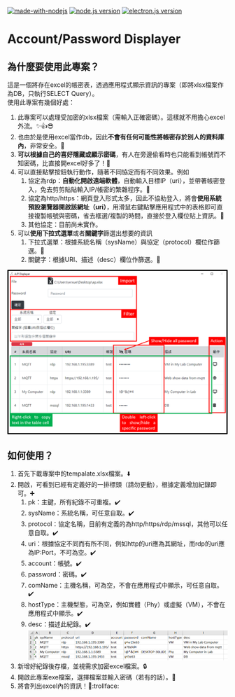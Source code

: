 [![made-with-nodejs](https://img.shields.io/badge/Made%20with-nodejs-1f425f.svg)](https://nodejs.org/en/)
[![node.js version](https://img.shields.io/badge/node.js-14.15.1-blue)](https://www.electronjs.org/)
[![electron.js version](https://img.shields.io/badge/Electron.js-11.2.0-blue)](https://nodejs.org/en/)
# Account/Password Displayer

## 為什麼要使用此專案？
這是一個將存在excel的帳密表，透過應用程式顯示資訊的專案（即將xlsx檔案作為DB，只執行SELECT Query）。  
使用此專案有幾個好處：  
1. 此專案可以處理受加密的xlsx檔案（需輸入正確密碼）。這樣就不用擔心excel外流。:sparkles::thumbsup::sunglasses:
1. 也由於是使用excel當作db，因此**不會有任何可能性將帳密存於別人的資料庫內**，非常安全。:clap:
1. **可以根據自己的喜好隱藏或顯示密碼**，有人在旁邊偷看時也只能看到帳號而不知密碼，比直接開excel好多了！:clap:
1. 可以直接點擊按鈕執行動作，隨著不同協定而有不同效果。例如  
    1. 協定為rdp：**自動化開啟遠端軟體**，自動輸入目標IP（uri），並帶著帳密登入，免去剪剪貼貼輸入IP/帳密的繁雜程序。:clap:
    1. 協定為http/https：網頁登入形式太多，因此不協助登入，將會**使用系統預設瀏覽器開啟該網址（uri）**，用滑鼠右鍵點擊應用程式中的表格即可直接複製帳號與密碼，省去框選/複製的時間，直接於登入欄位貼上資訊。:clap:
    1. 其他協定：目前尚未實作。
1. 可以**使用下拉式選單**或者**關鍵字**篩選出想要的資訊  
    1. 下拉式選單：根據系統名稱（sysName）與協定（protocol）欄位作篩選。:clap:
    1. 關鍵字：根據URI、描述（desc）欄位作篩選。:clap:  

![ap-displayer](git-image/ap-displayer.png)

## 如何使用？
1. 首先下載專案中的tempalate.xlsx檔案。:arrow_down:
1. 開啟，可看到已經有定義好的一排標頭（請勿更動），根據定義增加紀錄即可。:heavy_plus_sign:
    1. pk：主鍵，所有紀錄不可重複。:heavy_check_mark:
    1. sysName：系統名稱，可任意自取。:heavy_check_mark:
    1. protocol：協定名稱，目前有定義的為http/https/rdp/mssql，其他可以任意自取。:heavy_check_mark:
    1. uri：根據協定不同而有所不同，例如http的uri應為其網址，而rdp的uri應為IP:Port，不可為空。:heavy_check_mark:
    1. account：帳號。:heavy_check_mark:
    1. password：密碼。:heavy_check_mark:
    1. comName：主機名稱，可為空，不會在應用程式中顯示，可任意自取。:heavy_check_mark:
    1. hostType：主機型態，可為空，例如實體（Phy）或虛擬（VM），不會在應用程式中顯示。:heavy_check_mark:
    1. desc：描述此紀錄。:heavy_check_mark:  
    ![ap-template](git-image/APtable.png)
1. 新增好紀錄後存檔，並視需求加密excel檔案。:lock:
1. 開啟此專案exe檔案，選擇檔案並輸入密碼（若有的話）。:key:
1. 將會列出excel內的資訊！:100::trollface: